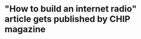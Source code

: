 "How to build an internet radio" article gets published by CHIP magazine
========================================================================
